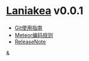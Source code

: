 # [Laniakea](http://v.youku.com/v_show/id_XOTEzMDAzOTQw.html) v0.0.1

- [Git使用指南](docs/version-control.md)
- [Meteor编码规则](docs/coding.md)
- [ReleaseNote](docs/release-note.md)


&
